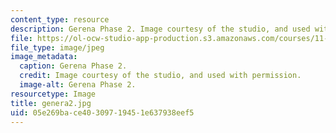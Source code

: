 ```yaml
---
content_type: resource
description: Gerena Phase 2. Image courtesy of the studio, and used with permission.
file: https://ol-ocw-studio-app-production.s3.amazonaws.com/courses/11-945-springfield-studio-spring-2004/05e269bace40309719451e637938eef5_genera2.jpg
file_type: image/jpeg
image_metadata:
  caption: Gerena Phase 2.
  credit: Image courtesy of the studio, and used with permission.
  image-alt: Gerena Phase 2.
resourcetype: Image
title: genera2.jpg
uid: 05e269ba-ce40-3097-1945-1e637938eef5
---
```

